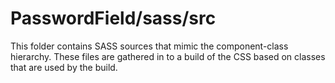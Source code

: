 # PasswordField/sass/src

This folder contains SASS sources that mimic the component-class hierarchy. These files
are gathered in to a build of the CSS based on classes that are used by the build.
